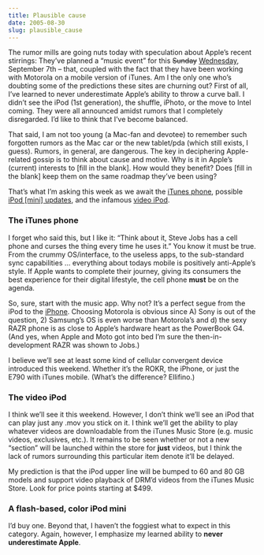 ```yaml
---
title: Plausible cause
date: 2005-08-30
slug: plausible_cause
---
```

<p>The rumor mills are going nuts today with speculation about Apple&#8217;s recent stirrings: They&#8217;ve planned a &#8220;music event&#8221; for this <del>Sunday</del> <ins>Wednesday</ins>, September 7th &#8211; that, coupled with the fact that they have been working with Motorola on a mobile version of iTunes. Am I the only one who&#8217;s doubting some of the predictions these sites are churning out? 
First of all, I&#8217;ve learned to never underestimate Apple&#8217;s ability to throw a curve ball. I didn&#8217;t see the iPod (1st generation), the shuffle, iPhoto, or the move to Intel coming. They were all announced amidst rumors that I completely disregarded. I&#8217;d like to think that I&#8217;ve become balanced.</p>

<p>That said, I am not too young (a Mac-fan and devotee) to remember such forgotten rumors as the Mac car or the new tablet/pda (which still exists, I guess). Rumors, in general, are dangerous. The key in deciphering Apple-related gossip is to think about cause and motive. Why is it in Apple&#8217;s (current) interests to [fill in the blank]. How would they benefit? Does [fill in the blank] keep them on the same roadmap they&#8217;ve been using?</p>

<p>That&#8217;s what I&#8217;m asking this week as we await the <a href="http://www.engadget.com/entry/1234000887049175/">iTunes phone</a>, possible <a href="http://www.eet.com/news/semi/showArticle.jhtml?articleID=169400638">iPod [mini] updates</a>, and the infamous <a href="http://www.appleinsider.com/article.php?id=454">video iPod</a>.</p>

<h3>The iTunes phone</h3>

<p>I forget who said this, but I like it: &#8220;Think about it, Steve Jobs has a cell phone and curses the thing every time he uses it.&#8221; You know it must be true. From the crummy OS/interface, to the useless apps, to the sub-standard sync capabilities &#8230; everything about todays mobile is positively anti-Apple&#8217;s style. If Apple wants to complete their journey, giving its consumers the best experience for their digital lifestyle, the cell phone <strong>must</strong> be on the agenda.</p>

<p>So, sure, start with the music app. Why not? It&#8217;s a perfect segue from the iPod to the <a href="http://www.mikeindustries.com/blog/archive/2004/07/all-hail-the-iphone">iPhone</a>. Choosing Motorola is obvious since A) Sony is out of the question, 2) Samsung&#8217;s OS is even worse than Motorola&#8217;s and d) the sexy RAZR phone is as close to Apple&#8217;s hardware heart as the PowerBook G4. (And yes, when Apple and Moto got into bed I&#8217;m sure the then-in-development RAZR was shown to Jobs.)</p>

<p>I believe we&#8217;ll see at least some kind of cellular convergent device introduced this weekend. Whether it&#8217;s the ROKR, the iPhone, or just the E790 with iTunes mobile. (What&#8217;s the difference? Ellifino.)</p>

<h3>The video iPod</h3>

<p>I think we&#8217;ll see it this weekend. However, I don&#8217;t think we&#8217;ll see an iPod that can play just any .mov you stick on it. I think we&#8217;ll get the ability to play whatever videos are downloadable from the iTunes Music Store (e.g. music videos, exclusives, etc.). It remains to be seen whether or not a new &#8220;section&#8221; will be launched within the store for <strong>just</strong> videos, but I think the lack of rumors surrounding this particular item denote it&#8217;ll be delayed.</p>

<p>My prediction is that the iPod upper line will be bumped to 60 and 80 GB models and support video playback of DRM&#8217;d videos from the iTunes Music Store. Look for price points starting at $499.</p>

<h3>A flash-based, color iPod mini</h3>

<p>I&#8217;d buy one. Beyond that, I haven&#8217;t the foggiest what to expect in this category. Again, however, I emphasize my learned ability to <strong>never underestimate Apple</strong>.</p>